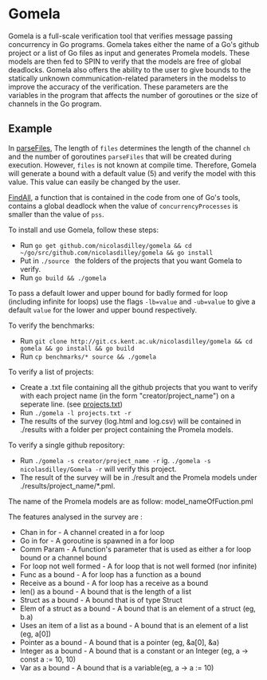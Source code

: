 # Gomela

Gomela is a full-scale verification tool that verifies message passing
concurrency in Go programs. Gomela takes either the name of a Go's github
project or a list of Go files as input and generates Promela models. These
models are then fed to SPIN to verify that the models are free of global
deadlocks. Gomela also offers the ability to the user to give bounds to the
statically unknown communication-related parameters in the modelss to improve
the accuracy of the verification. These parameters are the variables in the
program that affects the number of goroutines or the size of channels in the Go
program.

## Example

In
[parseFiles](https://github.com/nicolasdilley/Gomela/blob/rewrite/examples/parseFiles.go#L9),
The length of ```files``` determines the length of the channel ```ch``` and the
number of goroutines ```parseFiles``` that will be created during execution.
However, ```files``` is not known at compile time. Therefore, Gomela will
generate a bound with a default value (5) and verify the model with this value.
This value can easily be changed by the user.

[FindAll](https://github.com/google/gops/blob/6fb0d860e5fa50629405d9e77e255cd32795967e/goprocess/gp.go#L29),
a function that is contained in the code from one of Go's tools, contains a
global deadlock when the value of ```concurrencyProcesses``` is smaller than the
value of ```pss```.

To install and use Gomela, follow these steps:


* Run ```go get github.com/nicolasdilley/gomela && cd ~/go/src/github.com/nicolasdilley/gomela && go install```
* Put in ```./source ``` the folders of the projects that you want Gomela to verify.
* Run ```go build && ./gomela```

To pass a default lower and upper bound for badly formed for loop (including infinite for loops)
use the flags ```-lb=value``` and ```-ub=value``` to give a default ```value``` for the lower and upper bound respectively.

To verify the benchmarks:

* Run  ```git clone http://git.cs.kent.ac.uk/nicolasdilley/gomela && cd gomela && go install && go build```
* Run  ```cp benchmarks/* source && ./gomela```

To verify a list of projects:

* Create a .txt file containing all the github projects that you want to verify with each project name (in the form "creator/project_name") on a seperate line. (see [projects.txt](https://www.github.com/nicolasdilley/Gomela/projects.txt))
* Run ```./gomela -l projects.txt -r```
* The results of the survey (log.html and log.csv) will be contained in ./results with a folder per project containing the Promela models.

To verify a single github repository:

* Run ```./gomela -s creator/project_name -r``` ig. ```./gomela -s nicolasdilley/Gomela -r``` will verify this project.
* The result of the survey will be in ./result and the Promela models under ./results/project_name/\*.pml.


The name of the Promela models are as follow: model_nameOfFuction.pml


The features analysed in the survey are :

* Chan in for - A channel created in a for loop
* Go in for - A goroutine is spawned in a for loop
* Comm Param - A function's parameter that is used as either a for loop bound or a channel bound
* For loop not well formed - A for loop that is not well formed (nor infinite)
* Func as a bound - A for loop has a function as a bound
* Receive as a bound - A for loop has a receive as a bound
* len() as a bound - A bound that is the length of a list
* Struct as a bound - A bound that is of type Struct
* Elem of a struct as a bound - A bound that is an element of a struct (eg, b.a)
* Uses an item of a list as a bound - A bound that is an element of a list (eg, a[0])
* Pointer as a bound - A bound that is a pointer (eg, &a[0], &a)
* Integer as a bound - A bound that is a constant or an Integer (eg, a -> const a := 10, 10)
* Var as a bound - A bound that is a variable(eg, a -> a := 10)
